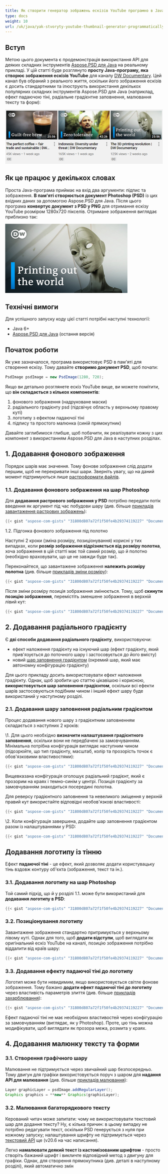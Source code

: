 ```yaml
---
title: Як створити генератор зображень ескізів YouTube програмно в Java
type: docs
weight: 10
url: /uk/java/yak-stvoryty-youtube-thumbnail-generator-programmatically-in-java/
---
```


## **Вступ**
Метою цього документа є продемонстрація використання API для деяких складних інструментів [Aspose.PSD для Java](https://products.aspose.com/psd/java) на реальному прикладі. У цій статті буде розглянуто **просту Java-програму, яка створює зображення ескізів YouTube** для каналу [DW Documentary](https://www.youtube.com/channel/UCW39zufHfsuGgpLviKh297Q). Цей канал був обраний з реального життя, оскільки його зображення ескізів є досить стандартними та ілюструють використання декількох популярних складних інструментів Aspose.PSD для Java (наприклад, ефект падаючою тіні, радіальне градієнтне заповнення, малювання тексту та форм):

![todo:image_alt_text](how-to-create-youtube-thumbnail-generator-programmatically-in-java_1.png)

## **Як це працює у декількох словах**
Проста Java-програма приймає на вхід два аргументи: підпис та зображення. **В пам'яті створюється документ Photoshop (PSD)** із цих вхідних даних за допомогою Aspose.PSD для Java. Після цього програма **конвертує документ з PSD у PNG** для отримання ескізу YouTube розміром 1280x720 пікселів. Отримане зображення виглядає приблизно так:

![todo:image_alt_text](how-to-create-youtube-thumbnail-generator-programmatically-in-java_2.png)

## **Технічні вимоги**
Для успішного запуску коду цієї статті потрібні наступні технології:

- Java 6+
- [Aspose.PSD для Java](/psd/uk/java/installation/) (остання версія)

## **Початок роботи**
Як уже зазначалося, програма використовує PSD в пам'яті для створення ескізу. Тому давайте **створимо документ PSD**, щоб почати:

```java
PsdImage psdImage = new PsdImage(1280, 720);
```

Якщо ви детально розглянете ескіз YouTube вище, ви можете помітити, що **він складається з кількох компонентів**:

1. фонового зображення (надруковане маски)
1. радіального градієнту psd (підсвічує область у верхньому правому куті)
1. логотипу з ефектом падаючої тіні
1. підпису та простого малюнка (синій прямокутник)

Давайте заглибимося глибше, щоб побачити, як реалізувати кожну з цих компонент з використанням Aspose.PSD для Java в наступних розділах.

## **1. Додавання фонового зображення**
Порядок шарів має значення. Тому фонове зображення слід додати першим, щоб не перекривати інші шари. Зверніть увагу, що на даний момент підтримуються лише [растроформати файлів](/psd/uk/java/supported-file-formats/).

### **1.1. Додавання фонового зображення на шар Photoshop**
Для **додавання растрового зображення у PSD** потрібно передати потік введення як аргумент під час побудови шару (див. більше [прикладів завантаження растрових зображень](https://docs.aspose.com/display/psdnet/Creating%2C+Opening+and+Saving+Images)):

```java
{{< gist "aspose-com-gists" "31800d807a72f1f50fe4b29374119227" "Documentation-Java-Aspose-YouTubeThumbnailGenerator-Snippet-1.java" >}}
```

1.2. Підгонка фонового зображення під полотно

Наступні 2 кроки (зміна розміру, позиціонування) корисні у тих випадках, коли **розмір зображення відрізняється від розміру полотна**, хоча зображення в цій статті має той самий розмір, що й полотно (необхідно враховувати, що це не завжди буде так).

Переконайтеся, що завантажене зображення **належить розміру полотна** (див. більше [прикладів зміни розміру](https://docs.aspose.com/display/psdnet/Crop%2C+Rotate+and+Resize+Images#Crop,RotateandResizeImages-ResizingImages)):

```java
{{< gist "aspose-com-gists" "31800d807a72f1f50fe4b29374119227" "Documentation-Java-Aspose-YouTubeThumbnailGenerator-Snippet-2.java" >}}
```

Після зміни розміру позиція зображення змінюється. Тому, щоб **скинути позицію зображення**, перемістіть зменшене зображення в верхній лівий кут:

```java
{{< gist "aspose-com-gists" "31800d807a72f1f50fe4b29374119227" "Documentation-Java-Aspose-YouTubeThumbnailGenerator-Snippet-3.java" >}}
```


## **2. Додавання радіального градієнту**
Є **дві ​​способи додавання радіального градієнту**, використовуючи:

- ефект наложення градієнту на існуючий шар (ефект градієнту, який прив'язується до поточного шару і застосовується до його вмісту)
- новий [шар заповнення градієнтом](/psd/uk/java/support-of-fill-layers/#supportoffilllayers-supportoffilllayerswithgradientfill) (окремий шар, який має автономну конфігурацію градієнту)

Для цього прикладу досить використовувати ефект наложення градієнту. Однак, щоб зробити цю статтю цікавішою і корисною, **використовується шар заповнення градієнтом**, оскільки всі ефекти шарів застосовуються подібним чином і інший ефект шару буде використаний у наступному розділі.

### **2.1. Додавання шару заповнення радіальним градієнтом**
Процес додавання нового шару з градієнтним заповненням складається з наступних 2 кроків:

\1. Для цього необхідно **визначити налаштування градієнтного заповнення**, оскільки вони не передбачені за замовчуванням. Мінімальна потрібна конфігурація виглядає наступним чином (підозрюйте, що тип градієнту, масштаб, колір та прозорість точок є обов'язковими властивостями):

```java
{{< gist "aspose-com-gists" "31800d807a72f1f50fe4b29374119227" "Documentation-Java-Aspose-YouTubeThumbnailGenerator-Snippet-4.java" >}}

```

Вищевказана конфігурація оголошує радіальний градієнт, який є прозорим на краях і темно-синім у центрі. Позиція градієнту за замовчуванням знаходиться посередині полотна.

Для реверсу градієнтного заповнення та невеликого зміщення у верхній правий кут використайте відповідні необов'язкові властивості:

```java
{{< gist "aspose-com-gists" "31800d807a72f1f50fe4b29374119227" "Documentation-Java-Aspose-YouTubeThumbnailGenerator-Snippet-5.java" >}}

```

\2. Коли конфігурація завершена, додайте шар заповнення градієнтом разом із налаштуваннями у PSD:

```java
{{< gist "aspose-com-gists" "31800d807a72f1f50fe4b29374119227" "Documentation-Java-Aspose-YouTubeThumbnailGenerator-Snippet-6.java" >}}
```


## **Додавання логотипу із тінню**
Ефект **падаючої тіні** - це ефект, який дозволяє додати користувацьку тінь вздовж контуру об'єкта (зображення, текст та ін.).

### **3.1. Додавання логотипу на шар Photoshop**
Той самий підхід, що й у розділі 1.1. може бути використаний для **додавання логотипу в PSD**:

```java
{{< gist "aspose-com-gists" "31800d807a72f1f50fe4b29374119227" "Documentation-Java-Aspose-YouTubeThumbnailGenerator-Snippet-7.java" >}}
```

### **3.2. Позиціонування логотипу**
Завантажене зображення стандартно притримується у верхньому лівому куті. Однак для того, щоб **додати відступи**, щоб виглядати як оригінальний ескіз YouTube на каналі, позицію зображення потрібно віддалити від країв шару:

```java
{{< gist "aspose-com-gists" "31800d807a72f1f50fe4b29374119227" "Documentation-Java-Aspose-YouTubeThumbnailGenerator-Snippet-8.java" >}}
```

### **3.3. Додавання ефекту падаючої тіні до логотипу**
Логотип може бути невидимим, якщо використовується світле фонове зображення. Тому бажано **додати ефект падаючої тіні до логотипу** через властивість параметрів злиття (див. більше [прикладів захарблювання](/psd/uk/java/manipulating-photoshop-formats/#manipulatingphotoshopformats-supportdropshadoweffect)):

```java
{{< gist "aspose-com-gists" "31800d807a72f1f50fe4b29374119227" "Documentation-Java-Aspose-YouTubeThumbnailGenerator-Snippet-9.java" >}}
```


Ефект падаючої тіні не має необхідних властивостей через конфігурацію за замовчуванням (виглядає, як у Photoshop). Проте, цю тінь можна модифікувати, щоб виглядати як прозора межа, розмита у краях.

## **4. Додавання малюнку тексту та форми**
### **3.1. Створення графічного шару**
Малювання не підтримується через звичайний шар безпосередньо. Тому двигун для графіки використовується ​​поруч з шаром для **надання API для малювання** (див. більше [прикладів малювання](/psd/uk/java/drawing-images-using-graphics/)):

```java
Layer graphicLayer = psdImage.addRegularLayer();
Graphics graphics = **new** Graphics(graphicLayer);
```

### **3.2. Малювання багаторядкового тексту**
Керований читач може запитати: чому не використовувати текстовий шар для додання тексту? Ну, є кілька причин: в цьому випадку не потрібно редагувати текст, оскільки PSD генерується з нуля при кожному запуску; налаштування шрифту не підтримується через [текстовий API](https://docs.aspose.com/display/psdnet/Working+With+Text+Layers) ще (v20.6 на час написання).

Легко **намалювати деякий текст із кастомізованим шрифтом** - просто створіть бажаний шрифт і викличте відповідний метод з двигуну для графіки. Однак, для створення прямокутника (див. деталі в наступному розділі), який автоматично змін